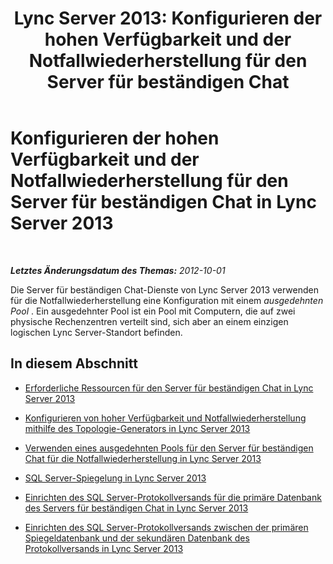 ﻿---
title: 'Lync Server 2013: Konfigurieren der hohen Verfügbarkeit und der Notfallwiederherstellung für den Server für beständigen Chat'
TOCTitle: Konfigurieren der hohen Verfügbarkeit und der Notfallwiederherstellung für den Server für beständigen Chat
ms:assetid: eebc581c-e3a0-4b69-8a43-80b607b4d8f2
ms:mtpsurl: https://technet.microsoft.com/de-de/library/JJ205364(v=OCS.15)
ms:contentKeyID: 49295827
ms.date: 05/19/2016
mtps_version: v=OCS.15
ms.translationtype: HT
---

# Konfigurieren der hohen Verfügbarkeit und der Notfallwiederherstellung für den Server für beständigen Chat in Lync Server 2013

 

_**Letztes Änderungsdatum des Themas:** 2012-10-01_

Die Server für beständigen Chat-Dienste von Lync Server 2013 verwenden für die Notfallwiederherstellung eine Konfiguration mit einem *ausgedehnten Pool* . Ein ausgedehnter Pool ist ein Pool mit Computern, die auf zwei physische Rechenzentren verteilt sind, sich aber an einem einzigen logischen Lync Server-Standort befinden.

## In diesem Abschnitt

  - [Erforderliche Ressourcen für den Server für beständigen Chat in Lync Server 2013](lync-server-2013-required-resources-for-persistent-chat-server.md)

  - [Konfigurieren von hoher Verfügbarkeit und Notfallwiederherstellung mithilfe des Topologie-Generators in Lync Server 2013](lync-server-2013-using-topology-builder-to-configure-high-availability-and-disaster-recovery.md)

  - [Verwenden eines ausgedehnten Pools für den Server für beständigen Chat für die Notfallwiederherstellung in Lync Server 2013](lync-server-2013-using-a-stretched-persistent-chat-server-pool-for-disaster-recovery.md)

  - [SQL Server-Spiegelung in Lync Server 2013](lync-server-2013-sql-server-mirroring.md)

  - [Einrichten des SQL Server-Protokollversands für die primäre Datenbank des Servers für beständigen Chat in Lync Server 2013](lync-server-2013-setting-up-sql-server-log-shipping-for-the-persistent-chat-server-primary-database.md)

  - [Einrichten des SQL Server-Protokollversands zwischen der primären Spiegeldatenbank und der sekundären Datenbank des Protokollversands in Lync Server 2013](lync-server-2013-setting-up-sql-server-log-shipping-between-the-primary-mirror-and-the-log-shipping-secondary-database.md)

